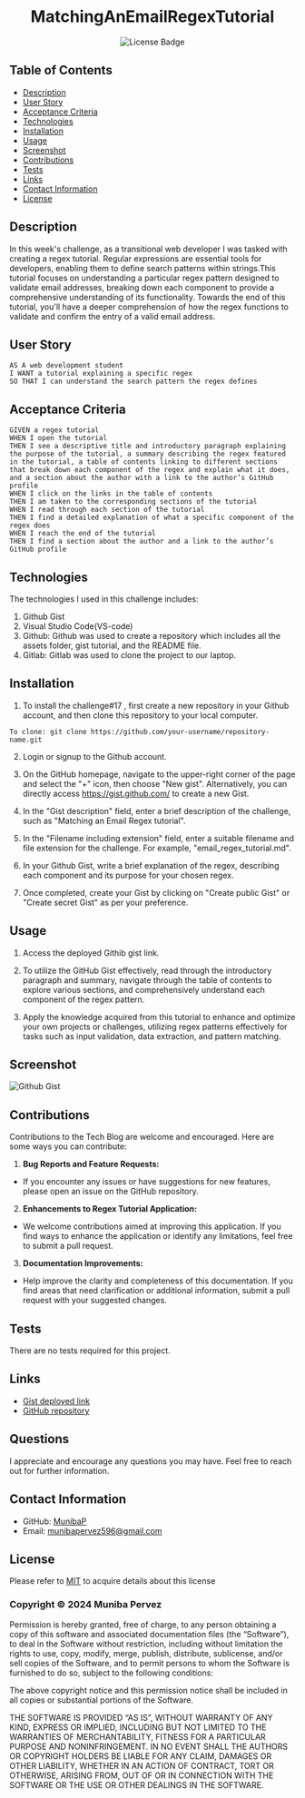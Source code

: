 <div align ="center">

# MatchingAnEmailRegexTutorial

![License Badge](https://shields.io/badge/license-MIT-blue)
</div>

## Table of Contents
- [Description](#description)
- [User Story](#user-story)
- [Acceptance Criteria](#acceptance-criteria)
- [Technologies](#technologies)
- [Installation](#installation)
- [Usage](#usage)
- [Screenshot](#screenshot)
- [Contributions](#contributions)
- [Tests](#tests)
- [Links](#links)
- [Contact Information](#contact-information)
- [License](#license)

## Description
In this week's challenge, as a transitional web developer I was tasked with creating a regex tutorial. Regular expressions are essential tools for developers, enabling them to define search patterns within strings.This tutorial focuses on understanding a particular regex pattern designed to validate email addresses, breaking down each component to provide a comprehensive understanding of its functionality. Towards the end of this tutorial, you'll have a deeper comprehension of how the regex functions to validate and confirm the entry of a valid email address.    

## User Story
```
AS A web development student
I WANT a tutorial explaining a specific regex
SO THAT I can understand the search pattern the regex defines
```

## Acceptance Criteria
```
GIVEN a regex tutorial
WHEN I open the tutorial
THEN I see a descriptive title and introductory paragraph explaining the purpose of the tutorial, a summary describing the regex featured in the tutorial, a table of contents linking to different sections that break down each component of the regex and explain what it does, and a section about the author with a link to the author’s GitHub profile
WHEN I click on the links in the table of contents
THEN I am taken to the corresponding sections of the tutorial
WHEN I read through each section of the tutorial
THEN I find a detailed explanation of what a specific component of the regex does
WHEN I reach the end of the tutorial
THEN I find a section about the author and a link to the author’s GitHub profile
```

## Technologies
The technologies I used in this challenge includes:

1. Github Gist
2. Visual Studio Code(VS-code)
3. Github: Github was used to create a repository which includes all the assets folder, gist tutorial, and the README file.
4. Gitlab: Gitlab was used to clone the project to our laptop.

## Installation
1. To install the challenge#17 , first create a new repository in your Github account, and then clone this repository to your local computer. 
```
To clone: git clone https://github.com/your-username/repository-name.git   
```           
2. Login or signup to the Github account.

3. On the GitHub homepage, navigate to the upper-right corner of the page and select the "+" icon, then choose "New gist". Alternatively, you can directly access https://gist.github.com/ to create a new Gist.

4. In the "Gist description" field, enter a brief description of the challenge, such as "Matching an Email Regex tutorial".
 
5. In the "Filename including extension" field, enter a suitable filename and file extension for the challenge. For example, "email_regex_tutorial.md".  

6. In your Github Gist, write a brief explanation of the regex, describing each component and its purpose for your chosen regex.

7. Once completed, create your Gist by clicking on "Create public Gist" or "Create secret Gist" as per your preference. 

## Usage
1. Access the deployed Githib gist link.

2. To utilize the GitHub Gist effectively, read through the introductory paragraph and summary, navigate through the table of contents to explore various sections, and comprehensively understand each component of the regex pattern.

3. Apply the knowledge acquired from this tutorial to enhance and optimize your own projects or challenges, utilizing regex patterns effectively for tasks such as input validation, data extraction, and pattern matching.

## Screenshot
![Github Gist](/assets/gist_img_1.jpeg)

## Contributions
Contributions to the Tech Blog are welcome and encouraged. Here are some ways you can contribute:

1. **Bug Reports and Feature Requests:**
  - If you encounter any issues or have suggestions for new features, please open an issue on the GitHub repository.
    
2. **Enhancements to Regex Tutorial Application:**
  -  We welcome contributions aimed at improving this application. If you find ways to enhance the application or identify any limitations, feel free to submit a pull request.

3. **Documentation Improvements:**
  - Help improve the clarity and completeness of this documentation. If you find areas that need clarification or additional information, submit a pull request with your suggested changes.     

## Tests
There are no tests required for this project.

## Links
- [Gist deployed link](https://gist.github.com/e2b847c50e2bb36b5fbfba8110acdc67.git)
- [GitHub repository](https://github.com/MunibaP/MatchingAnEmailRegexTutorial.git)
  
## Questions
I appreciate and encourage any questions you may have. Feel free to reach out for further information.
  
## Contact Information
- GitHub: [MunibaP](https://github.com/MunibaP)
- Email: munibapervez596@gmail.com

## License
Please refer to [MIT]() to acquire details about this license 

### Copyright © 2024 Muniba Pervez

Permission is hereby granted, free of charge, to any person obtaining a copy of this software and associated documentation files (the “Software”), to deal in the Software without restriction, including without limitation the rights to use, copy, modify, merge, publish, distribute, sublicense, and/or sell copies of the Software, and to permit persons to whom the Software is furnished to do so, subject to the following conditions:

The above copyright notice and this permission notice shall be included in all copies or substantial portions of the Software.

THE SOFTWARE IS PROVIDED “AS IS”, WITHOUT WARRANTY OF ANY KIND, EXPRESS OR IMPLIED, INCLUDING BUT NOT LIMITED TO THE WARRANTIES OF MERCHANTABILITY, FITNESS FOR A PARTICULAR PURPOSE AND NONINFRINGEMENT. IN NO EVENT SHALL THE AUTHORS OR COPYRIGHT HOLDERS BE LIABLE FOR ANY CLAIM, DAMAGES OR OTHER LIABILITY, WHETHER IN AN ACTION OF CONTRACT, TORT OR OTHERWISE, ARISING FROM, OUT OF OR IN CONNECTION WITH THE SOFTWARE OR THE USE OR OTHER DEALINGS IN THE SOFTWARE.
